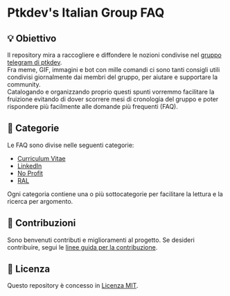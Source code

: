 # Ptkdev's Italian Group FAQ

## 💡 Obiettivo
Il repository mira a raccogliere e diffondere le nozioni condivise nel [gruppo telegram di ptkdev](https://t.me/ptkdev_support_italian).  
Fra meme, GIF, immagini e bot con mille comandi ci sono tanti consigli utili condivisi giornalmente dai membri del gruppo, per aiutare e supportare la community.  
Catalogando e organizzando proprio questi spunti vorremmo facilitare la fruizione evitando di dover scorrere mesi di cronologia del gruppo e poter rispondere più facilmente alle domande più frequenti (FAQ).

## 📂 Categorie
Le FAQ sono divise nelle seguenti categorie:
- [Curriculum Vitae](curriculum-vitae/README.md)
- [LinkedIn](linkedin/README.md)
- [No Profit](no-profit/README.MD)
- [RAL](ral/README.md)

Ogni categoria contiene una o più sottocategorie per facilitare la lettura e la ricerca per argomento.

## 👥 Contribuzioni
Sono benvenuti contributi e miglioramenti al progetto. Se desideri contribuire, segui le [linee guida per la contribuzione](CONTRIBUTING.MD).

## 📄 Licenza
Questo repository è concesso in [Licenza MIT](LICENSE).

